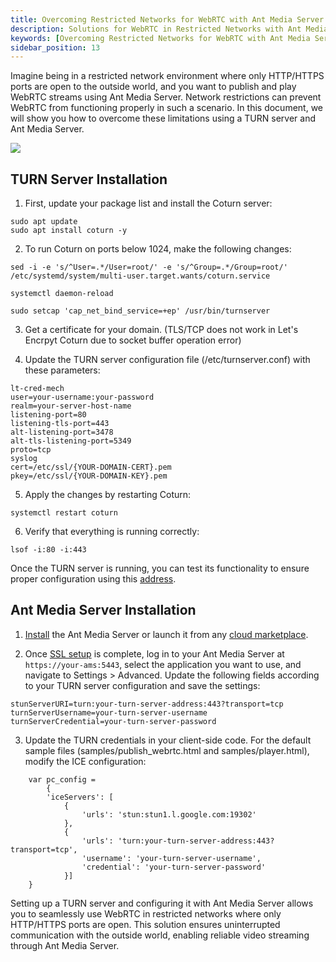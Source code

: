 ```yaml
---
title: Overcoming Restricted Networks for WebRTC with Ant Media Server
description: Solutions for WebRTC in Restricted Networks with Ant Media Server
keywords: [Overcoming Restricted Networks for WebRTC with Ant Media Server, Solutions for WebRTC in Restricted Networks with Ant Media Server, Ant Media Server Tutorials]
sidebar_position: 13
---
```


Imagine being in a restricted network environment where only HTTP/HTTPS ports are open to the outside world, and you want to publish and play WebRTC streams using Ant Media Server. Network restrictions can prevent WebRTC from functioning properly in such a scenario. In this document, we will show you how to overcome these limitations using a TURN server and Ant Media Server.

![](@site/static/img/ams-restricted-networks-turn.png)

## TURN Server Installation

1. First, update your package list and install the Coturn server:

```
sudo apt update
sudo apt install coturn -y
```

2. To run Coturn on ports below 1024, make the following changes:

```
sed -i -e 's/^User=.*/User=root/' -e 's/^Group=.*/Group=root/' /etc/systemd/system/multi-user.target.wants/coturn.service

systemctl daemon-reload
```
```
sudo setcap 'cap_net_bind_service=+ep' /usr/bin/turnserver
```

3. Get a certificate for your domain. (TLS/TCP does not work in Let's Encrpyt Coturn due to socket buffer operation error) 

4. Update the TURN server configuration file (/etc/turnserver.conf) with these parameters:

```
lt-cred-mech
user=your-username:your-password
realm=your-server-host-name
listening-port=80
listening-tls-port=443
alt-listening-port=3478
alt-tls-listening-port=5349
proto=tcp
syslog
cert=/etc/ssl/{YOUR-DOMAIN-CERT}.pem
pkey=/etc/ssl/{YOUR-DOMAIN-KEY}.pem
```

5. Apply the changes by restarting Coturn:

```
systemctl restart coturn
```

6. Verify that everything is running correctly:

```
lsof -i:80 -i:443
```

Once the TURN server is running, you can test its functionality to ensure proper configuration using this [address](https://webrtc.github.io/samples/src/content/peerconnection/trickle-ice/). 

## Ant Media Server Installation

1. [Install](https://antmedia.io/docs/guides/installing-on-linux/installing-ams-on-linux/) the Ant Media Server or launch it from any [cloud marketplace](https://antmedia.io/docs/quick-start/#checkout-fast--easy-installations-on-cloud-marketplaces).

2. Once [SSL setup](https://antmedia.io/docs/guides/installing-on-linux/setting-up-ssl/) is complete, log in to your Ant Media Server at `https://your-ams:5443`, select the application you want to use, and navigate to Settings > Advanced. Update the following fields according to your TURN server configuration and save the settings:

```
stunServerURI=turn:your-turn-server-address:443?transport=tcp
turnServerUsername=your-turn-server-username
turnServerCredential=your-turn-server-password
```

3. Update the TURN credentials in your client-side code. For the default sample files (samples/publish_webrtc.html and samples/player.html), modify the ICE configuration:

```
	var pc_config =
        {
        'iceServers': [
            {
                'urls': 'stun:stun1.l.google.com:19302'
            },
            {
                'urls': 'turn:your-turn-server-address:443?transport=tcp',
                'username': 'your-turn-server-username',
                'credential': 'your-turn-server-password'
            }]
    }
```

Setting up a TURN server and configuring it with Ant Media Server allows you to seamlessly use WebRTC in restricted networks where only HTTP/HTTPS ports are open. This solution ensures uninterrupted communication with the outside world, enabling reliable video streaming through Ant Media Server.

